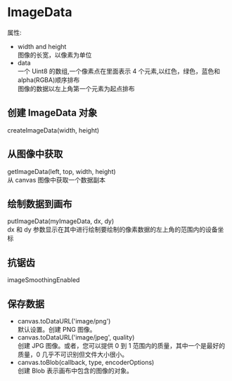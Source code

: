 # ImageData

属性:

- width and height  
  图像的长宽，以像素为单位
- data  
  一个 Uint8 的数组,一个像素点在里面表示 4 个元素,以红色，绿色，蓝色和 alpha(RGBA)顺序排布  
  图像的数据以左上角第一个元素为起点排布

## 创建 ImageData 对象

createImageData(width, height)

## 从图像中获取

getImageData(left, top, width, height)  
从 canvas 图像中获取一个数据副本

## 绘制数据到画布

putImageData(myImageData, dx, dy)  
dx 和 dy 参数显示在其中进行绘制要绘制的像素数据的左上角的范围内的设备坐标

## 抗锯齿

imageSmoothingEnabled

## 保存数据

- canvas.toDataURL('image/png')  
  默认设置。创建 PNG 图像。
- canvas.toDataURL('image/jpeg', quality)  
  创建 JPG 图像。或者，您可以提供 0 到 1 范围内的质量，其中一个是最好的质量，0 几乎不可识别但文件大小很小。
- canvas.toBlob(callback, type, encoderOptions)  
  创建 Blob 表示画布中包含的图像的对象。
